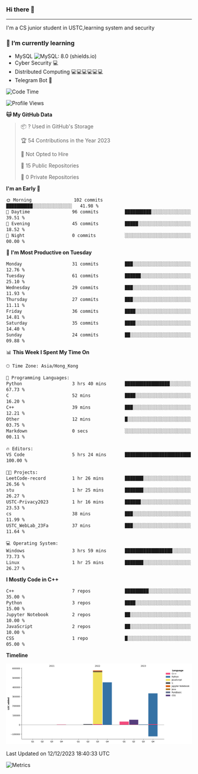 ### Hi there 👋

<!--
**aozaki-touko/aozaki-touko** is a ✨ _special_ ✨ repository because its `README.md` (this file) appears on your GitHub profile.

Here are some ideas to get you started:

-  ...
- 🌱 I’m currently learning ...
- 👯 I’m looking to collaborate on ...
- 🤔 I’m looking for help with ...
- 💬 Ask me about ...
- 📫 How to reach me: ...
- 😄 Pronouns: ...
- ⚡ Fun fact: ...
-->

---

I'm a CS junior student in USTC,learning system and security



### 🌱 I’m currently learning

- MySQL ![MySQL: 8.0 (shields.io)](https://img.shields.io/badge/MySQL-8.0-blue)
- Cyber Security :computer:
- Distributed Computing :computer::computer::computer::computer::computer::computer:
- Telegram Bot :robot:



<!--START_SECTION:waka-->
![Code Time](http://img.shields.io/badge/Code%20Time-238%20hrs%2048%20mins-blue)

![Profile Views](http://img.shields.io/badge/Profile%20Views-0-blue)

**🐱 My GitHub Data** 

> 📦 ? Used in GitHub's Storage 
 > 
> 🏆 54 Contributions in the Year 2023
 > 
> 🚫 Not Opted to Hire
 > 
> 📜 15 Public Repositories 
 > 
> 🔑 0 Private Repositories 
 > 
**I'm an Early 🐤** 

```text
🌞 Morning                102 commits         ██████████░░░░░░░░░░░░░░░   41.98 % 
🌆 Daytime                96 commits          ██████████░░░░░░░░░░░░░░░   39.51 % 
🌃 Evening                45 commits          █████░░░░░░░░░░░░░░░░░░░░   18.52 % 
🌙 Night                  0 commits           ░░░░░░░░░░░░░░░░░░░░░░░░░   00.00 % 
```
📅 **I'm Most Productive on Tuesday** 

```text
Monday                   31 commits          ███░░░░░░░░░░░░░░░░░░░░░░   12.76 % 
Tuesday                  61 commits          ██████░░░░░░░░░░░░░░░░░░░   25.10 % 
Wednesday                29 commits          ███░░░░░░░░░░░░░░░░░░░░░░   11.93 % 
Thursday                 27 commits          ███░░░░░░░░░░░░░░░░░░░░░░   11.11 % 
Friday                   36 commits          ████░░░░░░░░░░░░░░░░░░░░░   14.81 % 
Saturday                 35 commits          ████░░░░░░░░░░░░░░░░░░░░░   14.40 % 
Sunday                   24 commits          ██░░░░░░░░░░░░░░░░░░░░░░░   09.88 % 
```


📊 **This Week I Spent My Time On** 

```text
🕑︎ Time Zone: Asia/Hong_Kong

💬 Programming Languages: 
Python                   3 hrs 40 mins       █████████████████░░░░░░░░   67.73 % 
C                        52 mins             ████░░░░░░░░░░░░░░░░░░░░░   16.20 % 
C++                      39 mins             ███░░░░░░░░░░░░░░░░░░░░░░   12.21 % 
Other                    12 mins             █░░░░░░░░░░░░░░░░░░░░░░░░   03.75 % 
Markdown                 0 secs              ░░░░░░░░░░░░░░░░░░░░░░░░░   00.11 % 

🔥 Editors: 
VS Code                  5 hrs 24 mins       █████████████████████████   100.00 % 

🐱‍💻 Projects: 
LeetCode-record          1 hr 26 mins        ███████░░░░░░░░░░░░░░░░░░   26.56 % 
stu                      1 hr 25 mins        ███████░░░░░░░░░░░░░░░░░░   26.27 % 
USTC-Privacy2023         1 hr 16 mins        ██████░░░░░░░░░░░░░░░░░░░   23.53 % 
cs                       38 mins             ███░░░░░░░░░░░░░░░░░░░░░░   11.99 % 
USTC_WebLab_23Fa         37 mins             ███░░░░░░░░░░░░░░░░░░░░░░   11.64 % 

💻 Operating System: 
Windows                  3 hrs 59 mins       ██████████████████░░░░░░░   73.73 % 
Linux                    1 hr 25 mins        ███████░░░░░░░░░░░░░░░░░░   26.27 % 
```

**I Mostly Code in C++** 

```text
C++                      7 repos             █████████░░░░░░░░░░░░░░░░   35.00 % 
Python                   3 repos             ████░░░░░░░░░░░░░░░░░░░░░   15.00 % 
Jupyter Notebook         2 repos             ██░░░░░░░░░░░░░░░░░░░░░░░   10.00 % 
JavaScript               2 repos             ██░░░░░░░░░░░░░░░░░░░░░░░   10.00 % 
CSS                      1 repo              █░░░░░░░░░░░░░░░░░░░░░░░░   05.00 % 
```



**Timeline**

![Lines of Code chart](https://raw.githubusercontent.com/aozaki-touko/aozaki-touko/main/assets/bar_graph.png)


 Last Updated on 12/12/2023 18:40:33 UTC
<!--END_SECTION:waka-->
![Metrics](https://metrics.lecoq.io/aozaki-touko?template=classic&base.header=0&habits=1&languages=1&fortune=1&base=header%2C%20activity%2C%20community%2C%20repositories%2C%20metadata&base.indepth=false&base.hireable=false&base.skip=false&languages=false&languages.limit=8&languages.threshold=0%25&languages.other=false&languages.colors=github&languages.sections=most-used&languages.indepth=false&languages.analysis.timeout=15&languages.analysis.timeout.repositories=7.5&languages.categories=markup%2C%20programming&languages.recent.categories=markup%2C%20programming&languages.recent.load=300&languages.recent.days=14&habits=false&habits.from=200&habits.days=14&habits.facts=true&habits.charts=false&habits.charts.type=classic&habits.trim=false&habits.languages.limit=8&habits.languages.threshold=0%25&fortune=false&config.timezone=Asia%2FHong_Kong)
